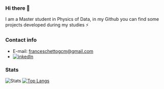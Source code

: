 ### Hi there 👋

I am a Master student in Physics of Data, in my Github you can find some projects developed during my studies ⚡

### Contact info
* E-mail: franceschettogcm@gmail.com
* [![inkedIn](https://img.shields.io/badge/LinkedIn-0077B5?style=for-the-badge&logo=linkedin&logoColor=white)](https://www.linkedin.com/in/giacomo-franceschetto/)

### Stats
![Stats](https://github-readme-stats.vercel.app/api?username=GiacomoFrn&show_icons=true&theme=tokyonight&line_height=20)
[![Top Langs](https://github-readme-stats.vercel.app/api/top-langs/?username=GiacomoFrn&langs_count=8&show_icons=true&theme=tokyonight&count_private=true)](https://github.com/anuraghazra/github-readme-stats)
